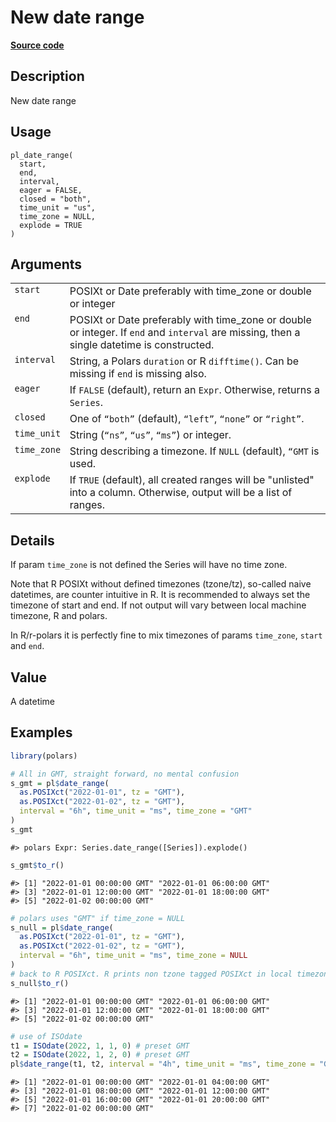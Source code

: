 
# New date range

[**Source code**](https://github.com/pola-rs/r-polars/tree/0580dbe189881934960c63979bf59fc3448a21dc/R/functions__eager.R#L217)

## Description

New date range

## Usage

<pre><code class='language-R'>pl_date_range(
  start,
  end,
  interval,
  eager = FALSE,
  closed = "both",
  time_unit = "us",
  time_zone = NULL,
  explode = TRUE
)
</code></pre>

## Arguments

<table>
<tr>
<td style="white-space: nowrap; font-family: monospace; vertical-align: top">
<code id="pl_date_range_:_start">start</code>
</td>
<td>
POSIXt or Date preferably with time_zone or double or integer
</td>
</tr>
<tr>
<td style="white-space: nowrap; font-family: monospace; vertical-align: top">
<code id="pl_date_range_:_end">end</code>
</td>
<td>
POSIXt or Date preferably with time_zone or double or integer. If
<code>end</code> and <code>interval</code> are missing, then a single
datetime is constructed.
</td>
</tr>
<tr>
<td style="white-space: nowrap; font-family: monospace; vertical-align: top">
<code id="pl_date_range_:_interval">interval</code>
</td>
<td>
String, a Polars <code>duration</code> or R <code>difftime()</code>. Can
be missing if <code>end</code> is missing also.
</td>
</tr>
<tr>
<td style="white-space: nowrap; font-family: monospace; vertical-align: top">
<code id="pl_date_range_:_eager">eager</code>
</td>
<td>
If <code>FALSE</code> (default), return an <code>Expr</code>. Otherwise,
returns a <code>Series</code>.
</td>
</tr>
<tr>
<td style="white-space: nowrap; font-family: monospace; vertical-align: top">
<code id="pl_date_range_:_closed">closed</code>
</td>
<td>
One of <code>“both”</code> (default), <code>“left”</code>,
<code>“none”</code> or <code>“right”</code>.
</td>
</tr>
<tr>
<td style="white-space: nowrap; font-family: monospace; vertical-align: top">
<code id="pl_date_range_:_time_unit">time_unit</code>
</td>
<td>
String (<code>“ns”</code>, <code>“us”</code>, <code>“ms”</code>) or
integer.
</td>
</tr>
<tr>
<td style="white-space: nowrap; font-family: monospace; vertical-align: top">
<code id="pl_date_range_:_time_zone">time_zone</code>
</td>
<td>
String describing a timezone. If <code>NULL</code> (default),
<code style="white-space: pre;">“GMT</code> is used.
</td>
</tr>
<tr>
<td style="white-space: nowrap; font-family: monospace; vertical-align: top">
<code id="pl_date_range_:_explode">explode</code>
</td>
<td>
If <code>TRUE</code> (default), all created ranges will be "unlisted"
into a column. Otherwise, output will be a list of ranges.
</td>
</tr>
</table>

## Details

If param <code>time_zone</code> is not defined the Series will have no
time zone.

Note that R POSIXt without defined timezones (tzone/tz), so-called naive
datetimes, are counter intuitive in R. It is recommended to always set
the timezone of start and end. If not output will vary between local
machine timezone, R and polars.

In R/r-polars it is perfectly fine to mix timezones of params
<code>time_zone</code>, <code>start</code> and <code>end</code>.

## Value

A datetime

## Examples

``` r
library(polars)

# All in GMT, straight forward, no mental confusion
s_gmt = pl$date_range(
  as.POSIXct("2022-01-01", tz = "GMT"),
  as.POSIXct("2022-01-02", tz = "GMT"),
  interval = "6h", time_unit = "ms", time_zone = "GMT"
)
s_gmt
```

    #> polars Expr: Series.date_range([Series]).explode()

``` r
s_gmt$to_r()
```

    #> [1] "2022-01-01 00:00:00 GMT" "2022-01-01 06:00:00 GMT"
    #> [3] "2022-01-01 12:00:00 GMT" "2022-01-01 18:00:00 GMT"
    #> [5] "2022-01-02 00:00:00 GMT"

``` r
# polars uses "GMT" if time_zone = NULL
s_null = pl$date_range(
  as.POSIXct("2022-01-01", tz = "GMT"),
  as.POSIXct("2022-01-02", tz = "GMT"),
  interval = "6h", time_unit = "ms", time_zone = NULL
)
# back to R POSIXct. R prints non tzone tagged POSIXct in local timezone
s_null$to_r()
```

    #> [1] "2022-01-01 00:00:00 GMT" "2022-01-01 06:00:00 GMT"
    #> [3] "2022-01-01 12:00:00 GMT" "2022-01-01 18:00:00 GMT"
    #> [5] "2022-01-02 00:00:00 GMT"

``` r
# use of ISOdate
t1 = ISOdate(2022, 1, 1, 0) # preset GMT
t2 = ISOdate(2022, 1, 2, 0) # preset GMT
pl$date_range(t1, t2, interval = "4h", time_unit = "ms", time_zone = "GMT")$to_r()
```

    #> [1] "2022-01-01 00:00:00 GMT" "2022-01-01 04:00:00 GMT"
    #> [3] "2022-01-01 08:00:00 GMT" "2022-01-01 12:00:00 GMT"
    #> [5] "2022-01-01 16:00:00 GMT" "2022-01-01 20:00:00 GMT"
    #> [7] "2022-01-02 00:00:00 GMT"
